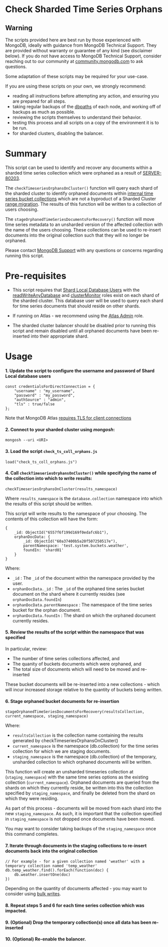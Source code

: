 # Check Sharded Time Series Orphans


## Warning

The scripts provided here are best run by those experienced with MongoDB, ideally with guidance from MongoDB Technical Support. They are provided without warranty or guarantee of any kind (see disclaimer below). If you do not have access to MongoDB Technical Support, consider reaching out to our community at [community.mongodb.com](community.mongodb.com) to ask questions.

Some adaptation of these scripts may be required for your use-case.

If you are using these scripts on your own, we strongly recommend:

* reading all instructions before attempting any action, and ensuring you are prepared for all steps.
* taking regular backups of the [dbpaths](https://docs.mongodb.com/manual/core/backups/#back-up-by-copying-underlying-data-files) of each node, and working off of backups as much as possible.
* reviewing the scripts themselves to understand their behavior.
* testing this process and all scripts on a copy of the environment it is to be run.
* for sharded clusters, disabling the balancer.

# Summary

This script can be used to identify and recover any documents within a sharded time series collection which were orphaned as a result of [SERVER-80203](https://jira.mongodb.org/browse/SERVER-80203). 

The `checkTimeseriesOrphansOnCluster()` function will query each shard of the sharded cluster to identify orphaned documents within [internal time series bucket collections](https://www.mongodb.com/docs/manual/core/timeseries-collections/#behavior) which are not a byproduct of a Sharded Cluster [range migration](https://www.mongodb.com/docs/manual/core/sharding-balancer-administration/#range-migration-procedure). The results of this function will be written to a collection of users choosing. 

The `stageOrphanedTimeSeriesDocumentsForRecovery()` function will move time series metadata to an unsharded version of the affected collection with the name of the users choosing. These collections can be used to re-insert documents into the original collection such that they will no longer be orphaned. 

Please contact [MongoDB Support](https://support.mongodb.com/welcome) with any questions or concerns regarding running this script. 

# Pre-requisites 

* This script requires that [Shard Local Database Users](https://www.mongodb.com/docs/v6.0/core/sharded-cluster-shards/#shard-local-users) with the [readWriteAnyDatabase](https://www.mongodb.com/docs/manual/reference/built-in-roles/#mongodb-authrole-readWriteAnyDatabase) and [clusterMonitor](https://www.mongodb.com/docs/v6.0/reference/built-in-roles/#mongodb-authrole-clusterMonitor) roles exist on each shard of the sharded cluster. This database user will be used to query each shard for time series documents that should reside on other shards.

* If running on Atlas - we recommend using the [Atlas Admin](https://www.mongodb.com/docs/atlas/security-add-mongodb-users/#built-in-roles) role. 

* The sharded cluster balancer should be disabled prior to running this script and remain disabled until all orphaned documents have been re-inserted into their appropriate shard. 

# Usage

#### 1. Update the script to configure the username and password of Shard Local database users

```
const credentialsForDirectConnection = {
    "username" : "my_username",
    "password" : "my_password", 
    "authSource" : "admin",
    "tls" : true/false
};
```

Note that MongoDB Atlas [requires TLS for client connections](https://www.mongodb.com/docs/atlas/reference/faq/security/#how-does-service-encrypt-my-data-)

#### 2. Connect to your sharded cluster using *mongosh*:

```
mongosh --uri <URI>
```

#### 3. Load the script `check_ts_coll_orphans.js`

```
load("check_ts_coll_orphans.js")
```

#### 4. Call `checkTimeseriesOrphansOnCluster()` while specifying the name of the collection into which to write results:

```
checkTimeseriesOrphansOnCluster(results_namespace)
```

Where `results_namespace` is the `database.collection` namespace into which the results of this script should be written. 

This script will write results to the namespace of your choosing. The contents of this collection will have the form: 

```
{
    _id: ObjectId("6557f6f199d169f0edafc6b1"),
    orphanDocData: {
        _id: ObjectId("60a37400b5a20f507250517e"),
        parentNamespace: 'test.system.buckets.weather',
        foundIn: 'shard01'
    }
}
```

Where: 

* `_id` : The `_id` of the document within the namespace provided by the user.
* `orphanDocData._id` : The `_id` of the orphaned time series bucket document on the shard where it currently resides (see `orphanDocData.foundIn`)
* `orphanDocData.parentNamespace` : The namespace of the time series bucket for the orphan document.
* `orphanDocData.foundIn` : The shard on which the orphaned document currently resides.

#### 5. Review the results of the script within the namespace that was specified

In particular, review: 

* The number of time series collections affected, and 
* The quanity of buckets documents which were orphaned, and
* The total size of documents which will need to be moved and re-inserted

These bucket documents will be re-inserted into a new collections - which will incur increased storage relative to the quantity of buckets being written. 

#### 6. Stage orphaned bucket documents for re-insertion

```
stageOrphanedTimeSeriesDocumentsForRecovery(resultsCollection, current_namespace, staging_namespace)
```

Where: 

* `resultsCollection` is the collection name containing the results generated by checkTimeseriesOrphansOnCluster()
* `current_namespace` is the namespace (db.collection) for the time series collection for which we are staging documents. 
* `staging_namespace` is the namespace (db.collection) of the temporary, unsharded collection to which orphaned documents will be written.

This function will create an unsharded timeseries collection at (`staging_namespace`) with the same time series options as the existing collection (`current_namespace`). Orphaned documents are queried from the shards on which they currently reside, be written into this the collection specified by `staging_namespace`, and finally be deleted from the shard on which they were residing. 

As part of this process - documents will be moved from each shard into the new `staging_namespace`. As such, it is important that the collection specified in `staging_namespace` is not dropped once documents have been moved. 

You may want to consider taking backups of the `staging_namespace` once this command completes. 

#### 7. Iterate through documents in the staging collections to re-insert documents back into the original collection

```
// For example - for a given collection named 'weather' with a temporary collection named 'temp_weather'
db.temp_weather.find().forEach(function(doc) {
    db.weather.insertOne(doc)
})
```

Depending on the quantity of documents affected - you may want to consider using [bulk writes](https://www.mongodb.com/docs/manual/reference/method/db.collection.bulkWrite/).

#### 8. Repeat steps 5 and 6 for each time series collection which was impacted.  

#### 9. (Optional) Drop the temporary collection(s) once all data has been re-inserted

#### 10. (Optional) Re-enable the balancer.
